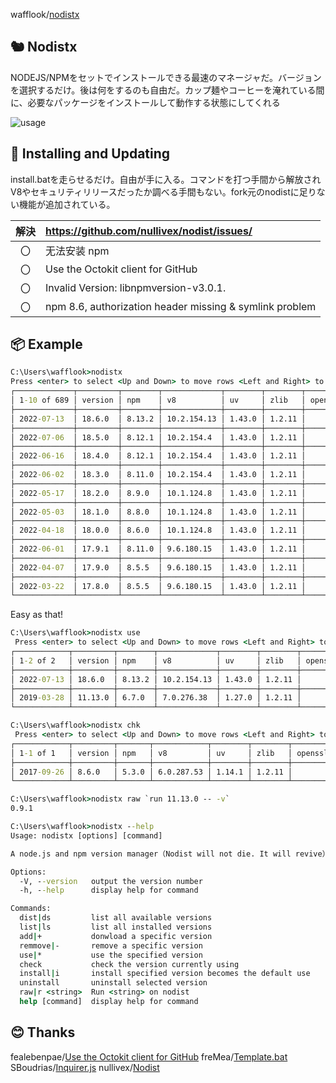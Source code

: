 wafflook/[nodistx](https://github.com/wafflook/nodistx)


## 🐿️ Nodistx
NODEJS/NPMをセットでインストールできる最速のマネージャだ。バージョンを選択するだけ。後は何をするのも自由だ。カップ麺やコーヒーを淹れている間に、必要なパッケージをインストールして動作する状態にしてくれる

![usage](https://user-images.githubusercontent.com/98066622/182986552-9a5a82ed-65e9-4066-a1e4-21d18acc382c.gif)

## 📡 Installing and Updating
install.batを走らせるだけ。自由が手に入る。コマンドを打つ手間から解放されV8やセキュリティリリースだったか調べる手間もない。fork元のnodistに足りない機能が追加されている。

| 解決 | https://github.com/nullivex/nodist/issues/            |
|:--:|:--------------------------------------------------------|
|	〇 | 无法安装 npm                                             |
| 〇 | Use the Octokit client for GitHub                       |
|	〇 | Invalid Version: libnpmversion-v3.0.1.                  |
|	〇 | npm 8.6, authorization header missing & symlink problem |











## 📦 Example
```bat
C:\Users\wafflook>nodistx
Press <enter> to select <Up and Down> to move rows <Left and Right> to move pages
┌─────────────┬─────────┬────────┬─────────────┬────────┬────────┬─────────┬─────────┬─────┬──────────┬───────────┐
│ 1-10 of 689 │ version │ npm    │ v8          │ uv     │ zlib   │ openssl │ modules │ lts │ security │ installed │
├─────────────┼─────────┼────────┼─────────────┼────────┼────────┼─────────┼─────────┼─────┼──────────┼───────────┤
│ 2022-07-13  │ 18.6.0  │ 8.13.2 │ 10.2.154.13 │ 1.43.0 │ 1.2.11 │         │ 108     │     │          │ YES       │
├─────────────┼─────────┼────────┼─────────────┼────────┼────────┼─────────┼─────────┼─────┼──────────┼───────────┤
│ 2022-07-06  │ 18.5.0  │ 8.12.1 │ 10.2.154.4  │ 1.43.0 │ 1.2.11 │         │ 108     │     │ YES      │           │
├─────────────┼─────────┼────────┼─────────────┼────────┼────────┼─────────┼─────────┼─────┼──────────┼───────────┤
│ 2022-06-16  │ 18.4.0  │ 8.12.1 │ 10.2.154.4  │ 1.43.0 │ 1.2.11 │         │ 108     │     │          │           │
├─────────────┼─────────┼────────┼─────────────┼────────┼────────┼─────────┼─────────┼─────┼──────────┼───────────┤
│ 2022-06-02  │ 18.3.0  │ 8.11.0 │ 10.2.154.4  │ 1.43.0 │ 1.2.11 │         │ 108     │     │          │           │
├─────────────┼─────────┼────────┼─────────────┼────────┼────────┼─────────┼─────────┼─────┼──────────┼───────────┤
│ 2022-05-17  │ 18.2.0  │ 8.9.0  │ 10.1.124.8  │ 1.43.0 │ 1.2.11 │         │ 108     │     │          │           │
├─────────────┼─────────┼────────┼─────────────┼────────┼────────┼─────────┼─────────┼─────┼──────────┼───────────┤
│ 2022-05-03  │ 18.1.0  │ 8.8.0  │ 10.1.124.8  │ 1.43.0 │ 1.2.11 │         │ 108     │     │          │           │
├─────────────┼─────────┼────────┼─────────────┼────────┼────────┼─────────┼─────────┼─────┼──────────┼───────────┤
│ 2022-04-18  │ 18.0.0  │ 8.6.0  │ 10.1.124.8  │ 1.43.0 │ 1.2.11 │         │ 108     │     │          │           │
├─────────────┼─────────┼────────┼─────────────┼────────┼────────┼─────────┼─────────┼─────┼──────────┼───────────┤
│ 2022-06-01  │ 17.9.1  │ 8.11.0 │ 9.6.180.15  │ 1.43.0 │ 1.2.11 │         │ 102     │     │          │           │
├─────────────┼─────────┼────────┼─────────────┼────────┼────────┼─────────┼─────────┼─────┼──────────┼───────────┤
│ 2022-04-07  │ 17.9.0  │ 8.5.5  │ 9.6.180.15  │ 1.43.0 │ 1.2.11 │         │ 102     │     │          │           │
├─────────────┼─────────┼────────┼─────────────┼────────┼────────┼─────────┼─────────┼─────┼──────────┼───────────┤
│ 2022-03-22  │ 17.8.0  │ 8.5.5  │ 9.6.180.15  │ 1.43.0 │ 1.2.11 │         │ 102     │     │          │           │
└─────────────┴─────────┴────────┴─────────────┴────────┴────────┴─────────┴─────────┴─────┴──────────┴───────────┘
```
Easy as that!
```bat
C:\Users\wafflook>nodistx use
 Press <enter> to select <Up and Down> to move rows <Left and Right> to move pages
┌────────────┬─────────┬────────┬─────────────┬────────┬────────┬─────────┬─────────┬─────┬──────────┬───────────┐
│ 1-2 of 2   │ version │ npm    │ v8          │ uv     │ zlib   │ openssl │ modules │ lts │ security │ installed │
├────────────┼─────────┼────────┼─────────────┼────────┼────────┼─────────┼─────────┼─────┼──────────┼───────────┤
│ 2022-07-13 │ 18.6.0  │ 8.13.2 │ 10.2.154.13 │ 1.43.0 │ 1.2.11 │         │ 108     │     │          │ YES       │
├────────────┼─────────┼────────┼─────────────┼────────┼────────┼─────────┼─────────┼─────┼──────────┼───────────┤
│ 2019-03-28 │ 11.13.0 │ 6.7.0  │ 7.0.276.38  │ 1.27.0 │ 1.2.11 │         │ 67      │     │          │ YES       │
└────────────┴─────────┴────────┴─────────────┴────────┴────────┴─────────┴─────────┴─────┴──────────┴───────────┘
```
```bat
C:\Users\wafflook>nodistx chk
 Press <enter> to select <Up and Down> to move rows <Left and Right> to move pages
┌────────────┬─────────┬───────┬────────────┬────────┬────────┬─────────┬─────────┬─────┬──────────┬───────────┐
│ 1-1 of 1   │ version │ npm   │ v8         │ uv     │ zlib   │ openssl │ modules │ lts │ security │ installed │
├────────────┼─────────┼───────┼────────────┼────────┼────────┼─────────┼─────────┼─────┼──────────┼───────────┤
│ 2017-09-26 │ 8.6.0   │ 5.3.0 │ 6.0.287.53 │ 1.14.1 │ 1.2.11 │         │ 57      │     │          │ YES       │
└────────────┴─────────┴───────┴────────────┴────────┴────────┴─────────┴─────────┴─────┴──────────┴───────────┘
```
```bat
C:\Users\wafflook>nodistx raw `run 11.13.0 -- -v`
0.9.1
```
```bat
C:\Users\wafflook>nodistx --help
Usage: nodistx [options] [command]

A node.js and npm version manager（Nodist will not die. It will revive）

Options:
  -V, --version   output the version number
  -h, --help      display help for command

Commands:
  dist|ds         list all available versions
  list|ls         list all installed versions
  add|+           donwload a specific version
  remmove|-       remove a specific version
  use|*           use the specified version
  check           check the version currently using
  install|i       install specified version becomes the default use
  uninstall       uninstall selected version
  raw|r <string>  Run <string> on nodist
  help [command]  display help for command
```
## 😊 Thanks
fealebenpae/[Use the Octokit client for GitHub](https://github.com/nullivex/nodist/pull/246)
freMea/[Template.bat](https://gist.github.com/freMea/0e907150d14e68f26794207fbeec8fa0)
SBoudrias/[Inquirer.js](https://github.com/SBoudrias/Inquirer.js/)
nullivex/[Nodist](https://github.com/nullivex/nodist)
